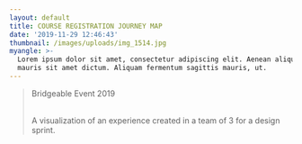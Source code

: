 ```yaml
---
layout: default
title: COURSE REGISTRATION JOURNEY MAP
date: '2019-11-29 12:46:43'
thumbnail: /images/uploads/img_1514.jpg
myangle: >-
  Lorem ipsum dolor sit amet, consectetur adipiscing elit. Aenean aliquam sed
  mauris sit amet dictum. Aliquam fermentum sagittis mauris, ut.
---
```

> Bridgeable Event 2019
>
> <br>A visualization of an experience created in a team of 3 for a design sprint.
